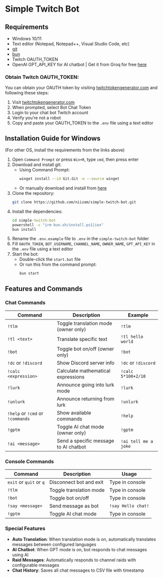 # Simple Twitch Bot

## Requirements
- Windows 10/11
- Text editor (Notepad, Notepad++, Visual Studio Code, etc)
- [git](https://git-scm.com/downloads/win)
- [bun](https://bun.sh/docs/installation)
- Twitch OAUTH_TOKEN
- OpenAI GPT_API_KEY for AI chatbot | Get it from Groq for free [here](https://console.groq.com/keys)

### Obtain Twitch OAUTH_TOKEN:
You can obtain your OAUTH token by visiting [twitchtokengenerator.com](twitchtokengenerator.com) and following these steps:
1. Visit [twitchtokengenerator.com](twitchtokengenerator.com)
2. When prompted, select Bot Chat Token
3. Login to your chat bot Twitch account
4. Verify you’re not a robot
5. Copy and paste your OAUTH_TOKEN to the `.env` file using a text editor

## Installation Guide for Windows
(For other OS, install the requirements from the links above)

1. Open `Command Prompt` or press `Win+R`, type `cmd`, then press enter
2. Download and install git:
   - Using Command Prompt:
     ```cmd
     winget install --id Git.Git -e --source winget 
     ```
   - Or manually download and install from [here](https://git-scm.com/downloads/win)
3. Clone the repository:
   ```bash
   git clone https://github.com/niizam/simple-twitch-bot.git
   ```
4. Install the dependencies:
   ```cmd
   cd simple-twitch-bot
   powershell -c "irm bun.sh/install.ps1|iex"
   bun install
   ```
5. Rename the `.env.example` file to `.env` in the `simple-twitch-bot` folder
6. Fill `OAUTH_TOKEN`, `BOT_USERNAME`, `CHANNEL_NAME`, `OWNER_NAME`, `GPT_API_KEY` in the `.env` file using a text editor
7. Start the bot:
   - Double-click the `start.bat` file
   - Or run this from the command prompt:
     ```cmd
     bun start
     ```

## Features and Commands

### Chat Commands
| Command | Description | Example |
|---------|-------------|--------|
| `!tlm` | Toggle translation mode (owner only) | `!tlm` |
| `!tl <text>` | Translate specific text | `!tl hello world` |
| `!bot` | Toggle bot on/off (owner only) | `!bot` |
| `!dc` or `!discord` | Show Discord server info | `!dc` or `!discord` |
| `!calc <expression>` | Calculate mathematical expressions | `!calc 5*100+2/10` |
| `!lurk` | Announce going into lurk mode | `!lurk` |
| `!unlurk` | Announce returning from lurk | `!unlurk` |
| `!help` or `!cmd` or `!commands` | Show available commands | `!help` |
| `!gptm` | Toggle AI chat mode (owner only) | `!gptm` |
| `!ai <message>` | Send a specific message to AI chatbot | `!ai tell me a joke` |

### Console Commands
| Command | Description | Usage |
|---------|-------------|--------|
| `exit` or `quit` or `q` | Disconnect bot and exit | Type in console |
| `!tlm` | Toggle translation mode | Type in console |
| `!bot` | Toggle bot on/off | Type in console |
| `!say <message>` | Send message as bot | `!say Hello chat!` |
| `!gptm` | Toggle AI chat mode | Type in console |

### Special Features
- **Auto Translation**: When translation mode is on, automatically translates messages between configured languages
- **AI Chatbot**: When GPT mode is on, bot responds to chat messages using AI
- **Raid Messages**: Automatically responds to channel raids with configurable messages
- **Chat History**: Saves all chat messages to CSV file with timestamp
```
